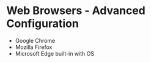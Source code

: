 # Web Browsers - Advanced Configuration

- Google Chrome
- Mozilla Firefox
- Microsoft Edge built-in with OS 

